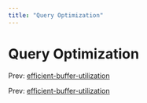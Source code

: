 ```yaml
---
title: "Query Optimization"
---
```


# Query Optimization

Prev: [efficient-buffer-utilization](efficient-buffer-utilization.md)

Prev: [efficient-buffer-utilization](efficient-buffer-utilization.md)
